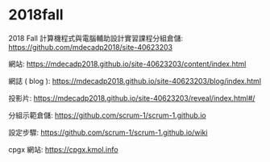 # 2018fall
2018 Fall 計算機程式與電腦輔助設計實習課程分組倉儲: https://github.com/mdecadp2018/site-40623203

網站: https://mdecadp2018.github.io/site-40623203/content/index.html

網誌 ( blog ): https://mdecadp2018.github.io/site-40623203/blog/index.html

投影片: https://mdecadp2018.github.io/site-40623203/reveal/index.html#/

分組示範倉儲: https://github.com/scrum-1/scrum-1.github.io

設定步驟: https://github.com/scrum-1/scrum-1.github.io/wiki

cpgx 網站: https://cpgx.kmol.info
